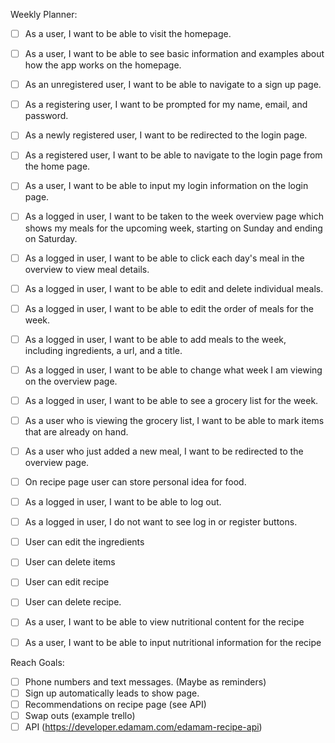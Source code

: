 Weekly Planner:
- [ ] As a user, I want to be able to visit the homepage.
- [ ] As a user, I want to be able to see basic information and examples about how the app works on the homepage.
- [ ] As an unregistered user, I want to be able to navigate to a sign up page.
- [ ] As a registering user, I want to be prompted for my name, email, and password.
- [ ] As a newly registered user, I want to be redirected to the login page.
- [ ] As a registered user, I want to be able to navigate to the login page from the home page.
- [ ] As a user, I want to be able to input my login information on the login page.
- [ ] As a logged in user, I want to be taken to the week overview page which shows my meals for the upcoming week, starting on Sunday and ending on Saturday.
- [ ] As a logged in user, I want to be able to click each day's meal in the overview to view meal details.
- [ ] As a logged in user, I want to be able to edit and delete individual meals.
- [ ] As a logged in user, I want to be able to edit the order of meals for the week.
- [ ] As a logged in user, I want to be able to add meals to the week, including ingredients, a url, and a title.
- [ ] As a logged in user, I want to be able to change what week I am viewing on the overview page.
- [ ] As a logged in user, I want to be able to see a grocery list for the week.
- [ ] As a user who is viewing the grocery list, I want to be able to mark items that are already on hand.
- [ ] As a user who just added a new meal, I want to be redirected to the overview page.
- [ ] On recipe page user can store personal idea for food.
- [ ] As a logged in user, I want to be able to log out.
- [ ] As a logged in user, I do not want to see log in or register buttons.
- [ ] User can edit the ingredients
- [ ] User can delete items
- [ ] User can edit recipe
- [ ] User can delete recipe.
- [ ] As a user, I want to be able to view nutritional content for the recipe
- [ ] As a user, I want to be able to input nutritional information for the recipe


Reach Goals:
- [ ] Phone numbers and text messages. (Maybe as reminders)
- [ ] Sign up automatically leads to show page.
- [ ] Recommendations on recipe page (see API)
- [ ] Swap outs (example trello)
- [ ] API (https://developer.edamam.com/edamam-recipe-api)

